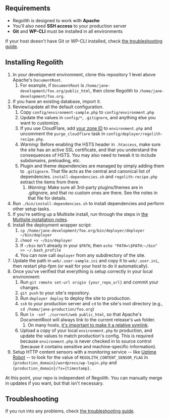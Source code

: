 ## Requirements

* Regolith is designed to work with **Apache**
* You'll also need **SSH access** to your production server
* **Git** and **WP-CLI** must be installed in all environments

If your host doesn't have Git or WP-CLI installed, check [the troubleshooting guide](./troubleshooting.md).


## Installing Regolith

1. In your development environment, clone this repository 1 level above Apache's `DocumentRoot`.
	1. For example, if `DocumentRoot` is `/home/jane-development/foo.org/public_html`, then clone Regolith to `/home/jane-development/foo.org`.
1. If you have an existing database, import it.
1. Review/update all the default configuration.
	1. Copy `config/environment-sample.php` to `config/environment.php`
	1. Update the values in `config/*`, `.gitignore`, and anything else you want to customize.
	1. If you use CloudFlare, add [your zone ID](https://blog.cloudflare.com/cloudflare-tips-frequently-used-cloudflare-ap/#comment-2486013580) to `environment.php` and uncomment the `purge_cloudflare` task in `config/deployer/regolith-recipe.php`.
	1. _Warning:_ Before enabling the HSTS header in `.htaccess`, make sure the site has an active SSL certificate, and that you understand the consequences of HSTS. You may also need to tweak it to include subdomains, preloading, etc.
	1. Plugin and theme dependencies are managed by simply adding them to `.gitignore`. That file acts as the central and canonical list of dependencies. `install-dependencies.sh` and `regolith-recipe.php` extract the items from there.
		1. _Warning:_ Make sure all 3rd-party plugins/themes are in .gitignore, and that no custom ones are there. See the notes in that file for details.
1. Run `./bin/install-dependencies.sh` to install dependencies and perform other setup tasks.
1. If you're setting up a Multisite install, run through the steps in [the Multisite installation notes](./install-multisite.md).
1. Install the deployment wrapper script:
	1. `cp /home/jane-development/foo.org/bin/deployer/deployer ~/bin/deployer`
	1. `chmod +x ~/bin/deployer`
	1. If `~/bin` isn't already in your `$PATH`, then `echo "PATH=\$PATH:~/bin" >> ~/.bash_profile`
	1. You can now call `deployer` from any subdirectory of the site.
1. Update the path in `web/.user-sample.ini` and copy it to `web/.user.ini`, then restart php-fpm (or wait for your host to do it automatically).
1. Once you've verified that everything is setup correctly in your local environment:
    1. Run `git remote set-url origin {your_repo_url}` and commit your changes.
    1. `git push` to your site's repository.
    1. Run `deployer deploy` to deploy the site to production.
    1. `ssh` to your production server and `cd` to the site's root directory (e.g., `cd /home/jane-production/foo.org`)
    1. Run `ln -snf ./current/web public_html`, so that Apache's DocumentRoot will always link to the current release's `web` folder.
        1. On many hosts, [it's important to make it a relative symlink](https://iandunn.name/trouble-symlinking-documentroot-on-shared-hosting/).
    1. Upload a copy of your local `environment.php` to production, and update the values to match production's config. This is required because `environment.php` is never checked in to source control (because it contains sensitive and machine-specific information).
1. Setup HTTP content sensors with a monitoring service -- like [Uptime Robot](https://uptimerobot.com/) -- to look for the value of `REGOLITH_CONTENT_SENSOR_FLAG` in `{production_domain}/wordpress/wp-login.php` and `{production_domain}/?s={timestamp}`.

At this point, your repo is independent of Regolith. You can manually merge in updates if you want, but that isn't necessary.


## Troubleshooting

If you run into any problems, check [the troubleshooting guide](./troubleshooting.md).
